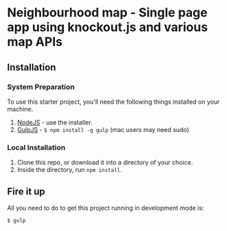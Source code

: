 Neighbourhood map - Single page app using knockout.js and various map APIs
=============================

## Installation

### System Preparation

To use this starter project, you'll need the following things installed on your machine.

1. [NodeJS](http://nodejs.org) - use the installer.
2. [GulpJS](https://github.com/gulpjs/gulp) - `$ npm install -g gulp` (mac users may need sudo)

### Local Installation

1. Clone this repo, or download it into a directory of your choice.
2. Inside the directory, run `npm install`.

## Fire it up

All you need to do to get this project running in development mode is:

```shell
$ gulp
```

